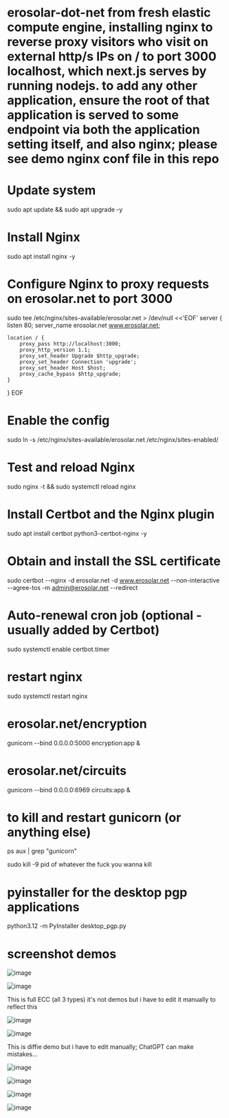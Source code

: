 # erosolar-dot-net from fresh elastic compute engine, installing nginx to reverse proxy visitors who visit on external http/s IPs on / to port 3000 localhost, which next.js serves by running nodejs. to add any other application, ensure the root of that application is served to some endpoint via both the application setting itself, and also nginx; please see demo nginx conf file in this repo

# Update system
sudo apt update && sudo apt upgrade -y

# Install Nginx
sudo apt install nginx -y

# Configure Nginx to proxy requests on erosolar.net to port 3000
sudo tee /etc/nginx/sites-available/erosolar.net > /dev/null <<'EOF'
server {
    listen 80;
    server_name erosolar.net www.erosolar.net;

    location / {
        proxy_pass http://localhost:3000;
        proxy_http_version 1.1;
        proxy_set_header Upgrade $http_upgrade;
        proxy_set_header Connection 'upgrade';
        proxy_set_header Host $host;
        proxy_cache_bypass $http_upgrade;
    }
}
EOF

# Enable the config
sudo ln -s /etc/nginx/sites-available/erosolar.net /etc/nginx/sites-enabled/

# Test and reload Nginx
sudo nginx -t && sudo systemctl reload nginx

# Install Certbot and the Nginx plugin
sudo apt install certbot python3-certbot-nginx -y

# Obtain and install the SSL certificate
sudo certbot --nginx -d erosolar.net -d www.erosolar.net --non-interactive --agree-tos -m admin@erosolar.net --redirect

# Auto-renewal cron job (optional - usually added by Certbot)
sudo systemctl enable certbot.timer

# restart nginx

sudo systemctl restart nginx
 
# erosolar.net/encryption
gunicorn --bind 0.0.0.0:5000 encryption:app &


 # erosolar.net/circuits
gunicorn --bind 0.0.0.0:6969 circuits:app &

# to kill and restart gunicorn (or anything else)

ps aux | grep "gunicorn"

sudo kill -9 pid of whatever the fuck you wanna kill

# pyinstaller for the desktop pgp applications

python3.12 -m PyInstaller desktop_pgp.py

# screenshot demos

![image](https://github.com/user-attachments/assets/5fee10cb-138e-4f69-b1d0-4550725d9832)

![image](https://github.com/user-attachments/assets/d3cf70d5-ae03-48a4-bedc-29ac190e16ba)

This is full ECC (all 3 types) it's not demos but i have to edit it manually to reflect this

![image](https://github.com/user-attachments/assets/45f199bd-6ddb-40ff-8f6d-fa539c68e423)

![image](https://github.com/user-attachments/assets/705c4a03-e9dd-4957-90eb-fffe21b497f7)

This is diffie demo but i have to edit manually; ChatGPT can make mistakes...

![image](https://github.com/user-attachments/assets/b87364a3-92a3-411a-86c4-53c346b2eed5)


![image](https://github.com/user-attachments/assets/8db0180f-53b4-4c21-8a36-4a1b72c9857a)

![image](https://github.com/user-attachments/assets/838ca501-1f58-413e-a173-9c36370aa8bb)

![image](https://github.com/user-attachments/assets/40147576-c04c-48f1-8486-94f706bbfc6f)

